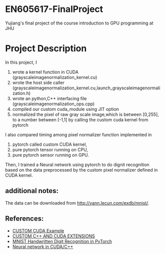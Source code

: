 # EN605617-FinalProject
Yujiang's final project of the course introduction to GPU programming at JHU

# Project Description
In this project, I 
1. wrote a kernel function in CUDA (grayscaleimagenormalization_kernel.cu)
2. wrote the host side caller (grayscaleimagenormalization_kernel.cu,launch_grayscaleimagenormalization.h)
3. wrote an python,C++ interfacing file (grayscaleimagenormalization_ops.cpp)
4. compiled our custom cuda_module using JIT option
5. normalized the pixel of raw gray scale image,which is between [0,255], to a number between [-1,1] by calling the custom cuda kernel from pytorch 

I also compared timing among pixel normalizer function implemented in 
1. pytorch called custom CUDA kernel, 
2. pure pytorch tensor running on CPU, 
3. pure pytorch sensor running on GPU.

Then, I trained a Neural network using pytorch to do dignit recognition based on the data preprocessed by the custom pixel normalizer defined in CUDA kernel.

## additional notes:
The data can be downloaded from http://yann.lecun.com/exdb/mnist/.

## References:
* [CUSTOM CUDA Example](https://github.com/godweiyang/NN-CUDA-Example) 
* [CUSTOM C++ AND CUDA EXTENSIONS](https://pytorch.org/tutorials/advanced/cpp_extension.html)
* [MNIST Handwritten Digit Recognition in PyTorch](https://nextjournal.com/gkoehler/pytorch-mnist)
* [Neural network in CUDA/C++](https://github.com/BobMcDear/Neural-Network-CUDA)

